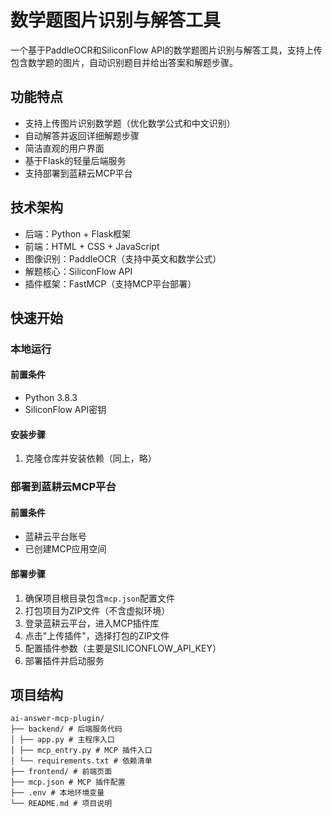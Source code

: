 # 数学题图片识别与解答工具

一个基于PaddleOCR和SiliconFlow API的数学题图片识别与解答工具，支持上传包含数学题的图片，自动识别题目并给出答案和解题步骤。

## 功能特点

- 支持上传图片识别数学题（优化数学公式和中文识别）
- 自动解答并返回详细解题步骤
- 简洁直观的用户界面
- 基于Flask的轻量后端服务
- 支持部署到蓝耕云MCP平台

## 技术架构

- 后端：Python + Flask框架
- 前端：HTML + CSS + JavaScript
- 图像识别：PaddleOCR（支持中英文和数学公式）
- 解题核心：SiliconFlow API
- 插件框架：FastMCP（支持MCP平台部署）

## 快速开始

### 本地运行

#### 前置条件
- Python 3.8.3
- SiliconFlow API密钥

#### 安装步骤
1. 克隆仓库并安装依赖（同上，略）

### 部署到蓝耕云MCP平台

#### 前置条件
- 蓝耕云平台账号
- 已创建MCP应用空间

#### 部署步骤
1. 确保项目根目录包含`mcp.json`配置文件
2. 打包项目为ZIP文件（不含虚拟环境）
3. 登录蓝耕云平台，进入MCP插件库
4. 点击"上传插件"，选择打包的ZIP文件
5. 配置插件参数（主要是SILICONFLOW_API_KEY）
6. 部署插件并启动服务

## 项目结构

```
ai-answer-mcp-plugin/
├── backend/ # 后端服务代码
│ ├── app.py # 主程序入口
│ ├── mcp_entry.py # MCP 插件入口
│ └── requirements.txt # 依赖清单
├── frontend/ # 前端页面
├── mcp.json # MCP 插件配置
├── .env # 本地环境变量
└── README.md # 项目说明
```